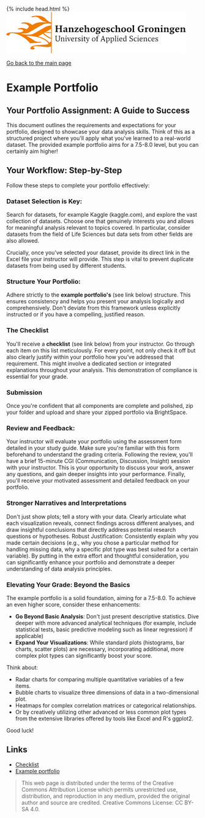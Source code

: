 {% include head.html %}
![Hanze](../hanze/hanze.png)

[Go back to the main page](../index.md)


# Example Portfolio

## Your Portfolio Assignment: A Guide to Success

This document outlines the requirements and expectations for your portfolio, designed to showcase your data analysis skills. Think of this as a structured project where you'll apply what you've learned to a real-world dataset. The provided example portfolio aims for a 7.5-8.0 level, but you can certainly aim higher!

## Your Workflow: Step-by-Step

Follow these steps to complete your portfolio effectively:

### Dataset Selection is Key:

Search for datasets, for example Kaggle (kaggle.com), and explore the vast collection of datasets. Choose one that genuinely interests you and allows for meaningful analysis relevant to topics covered. In particular, consider datasets from the field of Life Sciences but data sets from other fields are also allowed.  

Crucially, once you've selected your dataset, provide its direct link in the Excel file your instructor will provide. This step is vital to prevent duplicate datasets from being used by different students.

### Structure Your Portfolio:

Adhere strictly to the **example portfolio's** (see link below) structure. This ensures consistency and helps you present your analysis logically and comprehensively. Don't deviate from this framework unless explicitly instructed or if you have a compelling, justified reason.

### The Checklist

You'll receive a **checklist** (see link below) from your instructor. Go through each item on this list meticulously. For every point, not only check it off but also clearly justify within your portfolio how you've addressed that requirement. This might involve a dedicated section or integrated explanations throughout your analysis. This demonstration of compliance is essential for your grade.

### Submission

Once you're confident that all components are complete and polished, zip your folder and upload and share your zipped portfolio via BrightSpace.

### Review and Feedback:

Your instructor will evaluate your portfolio using the assessment form detailed in your study guide. Make sure you're familiar with this form beforehand to understand the grading criteria.
Following the review, you'll have a brief 15-minute CGI (Communication, Discussion, Insight) session with your instructor. This is your opportunity to discuss your work, answer any questions, and gain deeper insights into your performance.
Finally, you'll receive your motivated assessment and detailed feedback on your portfolio.

### Stronger Narratives and Interpretations

Don't just show plots; tell a story with your data. Clearly articulate what each visualization reveals, connect findings across different analyses, and draw insightful conclusions that directly address potential research questions or hypotheses.
Robust Justification: Consistently explain why you made certain decisions (e.g., why you chose a particular method for handling missing data, why a specific plot type was best suited for a certain variable).
By putting in the extra effort and thoughtful consideration, you can significantly enhance your portfolio and demonstrate a deeper understanding of data analysis principles. 

### Elevating Your Grade: Beyond the Basics

The example portfolio is a solid foundation, aiming for a 7.5-8.0. To achieve an even higher score, consider these enhancements:

- **Go Beyond Basic Analysis**: Don't just present descriptive statistics. Dive deeper with more advanced analytical techniques (for example, include statistical tests, basic predictive modeling such as linear regression) if applicable)
- **Expand Your Visualizations**: While standard plots (histograms, bar charts, scatter plots) are necessary, incorporating additional, more complex plot types can significantly boost your score. 

Think about:
- Radar charts for comparing multiple quantitative variables of a few items.
- Bubble charts to visualize three dimensions of data in a two-dimensional plot.
- Heatmaps for complex correlation matrices or categorical relationships.
- Or by creatively utilizing other advanced or less common plot types from the extensive libraries offered by tools like Excel and R's ggplot2.


Good luck!


## Links

- [Checklist](./01_checklist/checklist_data_analysis_portfolio.xlsx)
- [Example portfolio](./02_example_portfolio/voorbeeld_portfolio.zip)


>This web page is distributed under the terms of the Creative Commons Attribution License which permits unrestricted use, distribution, and reproduction in any medium, provided the original author and source are credited.
>Creative Commons License: CC BY-SA 4.0.

